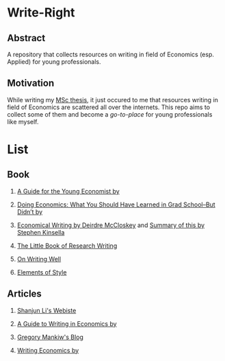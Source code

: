 # Write-Right

## Abstract
A repository that collects resources on writing in field of Economics (esp. Applied) for young professionals. 

## Motivation 

While writing my [MSc thesis](https://github.com/hotakakobori/MSc-Thesis-Replication), it just occured to me that resources writing in field of Economics are scattered all over the internets. This repo aims to collect some of them and become a _go-to-place_ for young professionals like myself. 

# List

## Book

1. [A Guide for the Young Economist by ](https://mitpress.mit.edu/books/guide-young-economist-second-edition)

2. [Doing Economics: What You Should Have Learned in Grad School–But Didn’t by ](http://marcfbellemare.com/wordpress/wp-content/uploads/2020/09/BellemareHowToPaperSeptember2020.pdf)

3. [Economical Writing by Deirdre McCloskey](http://www.deirdremccloskey.com/docs/pdf/Article_86.pdf) and [Summary of this by Stephen Kinsella](http://stephenkinsella.net/WordPress/wp-content/uploads/2006/12/Economical%20Writing%20by%20Deirdre%20McCloskey.pdf)

4. [The Little Book of Research Writing ](https://www.amazon.com/Little-Book-Research-Writing/dp/1974673162/ref=pd_sbs_sccl_1_3/138-7549581-7828321?pd_rd_w=5bvCX&pf_rd_p=3676f086-9496-4fd7-8490-77cf7f43f846&pf_rd_r=NYMG0JKCJKPE7412JG84&pd_rd_r=36b78706-6db8-4278-8d12-1951c629ab3f&pd_rd_wg=aEoHN&pd_rd_i=1974673162&psc=1)

5. [On Writing Well](http://richardcolby.net/writ2000/wp-content/uploads/2017/09/On-Writing-Well-30th-Anniversa-Zinsser-William.pdf)

6. [Elements of Style](https://www.amazon.ca/Elements-Style-William-Strunk-Jr/dp/020530902X/ref=asc_df_020530902X/?tag=googleshopc0c-20&linkCode=df0&hvadid=312865754052&hvpos=&hvnetw=g&hvrand=17282556036165081523&hvpone=&hvptwo=&hvqmt=&hvdev=c&hvdvcmdl=&hvlocint=&hvlocphy=9001386&hvtargid=pla-405693442765&psc=1)

## Articles

1. [Shanjun Li's Webiste](http://li.dyson.cornell.edu/phdRes.php)

2. [A Guide to Writing in Economics by ](https://static1.squarespace.com/static/58991b1546c3c4da5df402e4/t/589c5b0f37c58162f7acb007/1486641936481/A+Guide+to+Writing+in+Economics.pdf)

3. [Gregory Mankiw's Blog](http://gregmankiw.blogspot.com/2006/10/how-to-write-well.html?m=1)

4. [Writing Economics by ](https://writingproject.fas.harvard.edu/files/hwp/files/writingeconomics.pdf)
